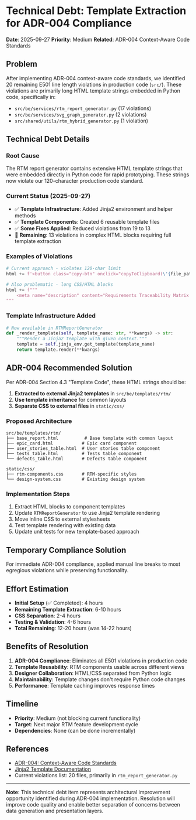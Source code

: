 # Technical Debt: Template Extraction for ADR-004 Compliance

**Date**: 2025-09-27
**Priority**: Medium
**Related**: ADR-004 Context-Aware Code Standards

## Problem

After implementing ADR-004 context-aware code standards, we identified 20 remaining E501 line length violations in production code (`src/`). These violations are primarily long HTML template strings embedded in Python code, specifically in:

- `src/be/services/rtm_report_generator.py` (17 violations)
- `src/be/services/svg_graph_generator.py` (2 violations)
- `src/shared/utils/rtm_hybrid_generator.py` (1 violation)

## Technical Debt Details

### Root Cause
The RTM report generator contains extensive HTML template strings that were embedded directly in Python code for rapid prototyping. These strings now violate our 120-character production code standard.

### Current Status (2025-09-27)
- ✅ **Template Infrastructure**: Added Jinja2 environment and helper methods
- ✅ **Template Components**: Created 6 reusable template files
- ✅ **Some Fixes Applied**: Reduced violations from 19 to 13
- 🔄 **Remaining**: 13 violations in complex HTML blocks requiring full template extraction

### Examples of Violations
```python
# Current approach - violates 120-char limit
html += f'<button class="copy-btn" onclick="copyToClipboard(\'{file_path.replace(chr(92), chr(92) + chr(92))}\', this)" title="Copy full path" aria-label="Copy full file path">'

# Also problematic - long CSS/HTML blocks
html += f"""
    <meta name="description" content="Requirements Traceability Matrix for GoNoGo project - Interactive dashboard showing epic progress, user stories, tests, and defects">
"""
```

### Template Infrastructure Added
```python
# Now available in RTMReportGenerator
def _render_template(self, template_name: str, **kwargs) -> str:
    """Render a Jinja2 template with given context."""
    template = self.jinja_env.get_template(template_name)
    return template.render(**kwargs)
```

## ADR-004 Recommended Solution

Per ADR-004 Section 4.3 "Template Code", these HTML strings should be:

1. **Extracted to external Jinja2 templates** in `src/be/templates/rtm/`
2. **Use template inheritance** for common layouts
3. **Separate CSS to external files** in `static/css/`

### Proposed Architecture
```
src/be/templates/rtm/
├── base_report.html          # Base template with common layout
├── epic_card.html           # Epic card component
├── user_stories_table.html  # User stories table component
├── tests_table.html         # Tests table component
└── defects_table.html       # Defects table component

static/css/
├── rtm-components.css       # RTM-specific styles
└── design-system.css        # Existing design system
```

### Implementation Steps
1. Extract HTML blocks to component templates
2. Update `RTMReportGenerator` to use Jinja2 template rendering
3. Move inline CSS to external stylesheets
4. Test template rendering with existing data
5. Update unit tests for new template-based approach

## Temporary Compliance Solution

For immediate ADR-004 compliance, applied manual line breaks to most egregious violations while preserving functionality.

## Effort Estimation

- **Initial Setup** (✅ Completed): 4 hours
- **Remaining Template Extraction**: 6-10 hours
- **CSS Separation**: 2-4 hours
- **Testing & Validation**: 4-6 hours
- **Total Remaining**: 12-20 hours (was 14-22 hours)

## Benefits of Resolution

1. **ADR-004 Compliance**: Eliminates all E501 violations in production code
2. **Template Reusability**: RTM components usable across different views
3. **Designer Collaboration**: HTML/CSS separated from Python logic
4. **Maintainability**: Template changes don't require Python code changes
5. **Performance**: Template caching improves response times

## Timeline

- **Priority**: Medium (not blocking current functionality)
- **Target**: Next major RTM feature development cycle
- **Dependencies**: None (can be done incrementally)

## References

- [ADR-004: Context-Aware Code Standards](../../docs/context/decisions/adr-004-context-aware-code-standards.md)
- [Jinja2 Template Documentation](https://jinja.palletsprojects.com/en/stable/templates/)
- Current violations list: 20 files, primarily in `rtm_report_generator.py`

---

**Note**: This technical debt item represents architectural improvement opportunity identified during ADR-004 implementation. Resolution will improve code quality and enable better separation of concerns between data generation and presentation layers.
